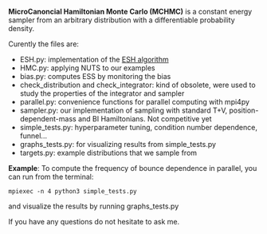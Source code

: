 **MicroCanoncial Hamiltonian Monte Carlo (MCHMC)** is a constant energy sampler from an arbitrary distribution with a differentiable probability density.


Curently the files are:


- ESH.py: implementation of the [ESH algorithm](https://arxiv.org/pdf/2111.02434.pdf)
- HMC.py: applying NUTS to our examples
- bias.py: computes ESS by monitoring the bias
- check_distribution and check_integrator: kind of obsolete, were used to study the properties of the integrator and sampler
- parallel.py: convenience functions for parallel computing with mpi4py
- sampler.py: our implementation of sampling with standard T+V, position-dependent-mass and BI Hamiltonians. Not competitive yet
- simple_tests.py: hyperparameter tuning, condition number dependence, funnel...
- graphs_tests.py: for visualizing results from simple_tests.py
- targets.py: example distributions that we sample from


**Example**:
To compute the frequency of bounce dependence in parallel, you can run from the terminal:
```
mpiexec -n 4 python3 simple_tests.py 
```
and visualize the results by running graphs_tests.py

If you have any questions do not hesitate to ask me.
